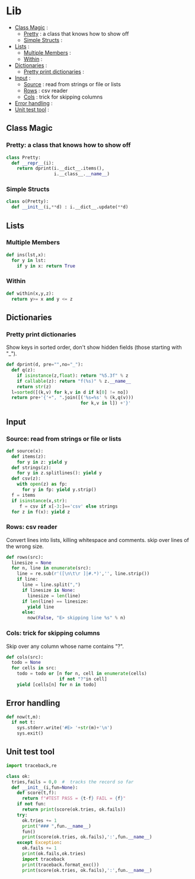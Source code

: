 # Lib

- [Class Magic](#class-magic) : 
  - [Pretty](#pretty-a-class-that-knows-how-to-show-off) : a class that knows how to show off
  - [Simple Structs](#simple-structs) : 
- [Lists](#lists) : 
  - [Multiple Members](#multiple-members) : 
  - [Within](#within) : 
- [Dictionaries](#dictionaries) : 
  - [Pretty print dictionaries](#pretty-print-dictionaries) : 
- [Input](#input) : 
  - [Source](#source-read-from-strings-or-file-or-lists) : read from strings or file or lists
  - [Rows](#rows-csv-reader) : csv reader
  - [Cols](#cols-trick-for-skipping-columns) : trick for skipping columns
- [Error handling](#error-handling) : 
- [Unit test tool](#unit-test-tool) : 


## Class Magic
### Pretty: a class that knows how to show off
```py
class Pretty:
  def __repr__(i):
    return dprint(i.__dict__.items(), 
                  i.__class__.__name__)
```
### Simple Structs

```py
class o(Pretty):
  def __init__(i,**d) : i.__dict__.update(**d)
```

## Lists
### Multiple Members
```py
def ins(lst,x):
  for y in lst:
    if y in x: return True
```

### Within 
```py
def within(x,y,z):
  return y>= x and y <= z
```

## Dictionaries
### Pretty print dictionaries
Show keys in sorted order, don't show 
hidden fields (those starting with "\_").

```py
def dprint(d, pre="",no="_"):
  def q(z):
    if isinstance(z,float): return "%5.3f" % z
    if callable(z): return "f(%s)" % z.__name__
    return str(z)
  l=sorted([(k,v) for k,v in d if k[0] != no])
  return pre+'{'+", ".join([('%s=%s' % (k,q(v))) 
                            for k,v in l]) +'}'
```
## Input 
### Source: read from strings or file or lists

```py
def source(x):
  def items(z):
    for y in z: yield y
  def strings(z):
    for y in z.splitlines(): yield y
  def csv(z):
    with open(z) as fp:
      for y in fp: yield y.strip()
  f = items
  if isinstance(x,str):
     f = csv if x[-3:]=='csv' else strings
  for z in f(x): yield z
```
### Rows: csv reader
Convert lines into lists, killing whitespace
and comments. skip over lines of the wrong size.

```py
def rows(src):
  linesize = None
  for n, line in enumerate(src):
    line = re.sub(r'([\n\t\r ]|#.*)','', line.strip())
    if line:
      line = line.split(",")
      if linesize is None:
        linesize = len(line)
      if len(line) == linesize:
        yield line
      else:
        now(False, "E> skipping line %s" % n)
```

### Cols: trick for skipping columns
Skip over any column whose name contains "?".
```py
def cols(src):
  todo = None
  for cells in src:
    todo = todo or [n for n, cell in enumerate(cells)
                    if not "?"in cell]
    yield [cells[n] for n in todo]
```
##  Error handling
```py
def now(t,m):
  if not t:
    sys.stderr.write('#E> '+str(m)+'\n')
    sys.exit()
```

## Unit test tool
```py
import traceback,re

class ok:
  tries,fails = 0,0  #  tracks the record so far
  def __init__(i,fun=None):
    def score(t,f): 
      return f"#TEST PASS = {t-f} FAIL = {f}"
    if not fun:     
      return print(score(ok.tries, ok.fails))
    try:
      ok.tries += 1
      print("### ",fun.__name__)
      fun()
      print(score(ok.tries, ok.fails),':',fun.__name__)
    except Exception:
      ok.fails += 1
      print(ok.fails,ok.tries)
      import traceback
      print(traceback.format_exc())
      print(score(ok.tries, ok.fails),':',fun.__name__)
```


